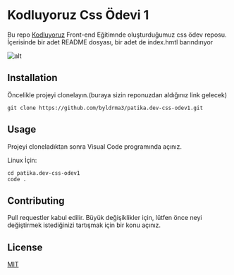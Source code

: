 # Kodluyoruz Css Ödevi 1

Bu repo [Kodluyoruz](https://www.kodluyoruz.org/) Front-end Eğitimnde oluşturduğumuz css ödev reposu. İçerisinde bir adet README dosyası, bir adet de index.hmtl barındırıyor

![alt](https://imgyukle.com/f/2022/03/16/E1QkRH.jpg)

## Installation

Öncelikle projeyi clonelayın.(buraya sizin reponuzdan aldığınız link gelecek)

```git
git clone https://github.com/byldrma3/patika.dev-css-odev1.git
```

## Usage

Projeyi cloneladıktan sonra Visual Code programında açınız.

Linux İçin:
```git
cd patika.dev-css-odev1
code .
```

## Contributing

Pull requestler kabul edilir. Büyük değişiklikler için, lütfen önce neyi değiştirmek istediğinizi tartışmak için bir konu açınız.

## License

[MIT](https://choosealicense.com/licenses/mit/)